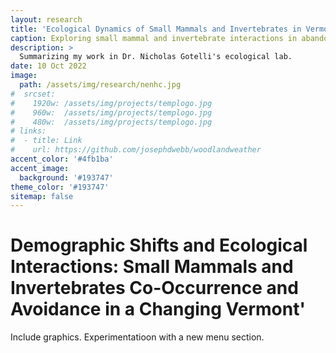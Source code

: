 ```yaml
---
layout: research
title: 'Ecological Dynamics of Small Mammals and Invertebrates in Vermont '
caption: Exploring small mammal and invertebrate interactions in abandoned Vermont agricultural landscapes. Implications for redevelopment in the face of agricultural transformations.
description: >
  Summarizing my work in Dr. Nicholas Gotelli's ecological lab.
date: 10 Oct 2022
image: 
  path: /assets/img/research/nenhc.jpg
#  srcset: 
#    1920w: /assets/img/projects/templogo.jpg
#    960w:  /assets/img/projects/templogo.jpg
#    480w:  /assets/img/projects/templogo.jpg
# links:
#  - title: Link
#    url: https://github.com/josephdwebb/woodlandweather 
accent_color: '#4fb1ba'
accent_image:
  background: '#193747'
theme_color: '#193747'
sitemap: false
---
```

# Demographic Shifts and Ecological Interactions: Small Mammals and Invertebrates Co-Occurrence and Avoidance in a Changing Vermont'
Include graphics. 
Experimentatioon with a new menu section.
